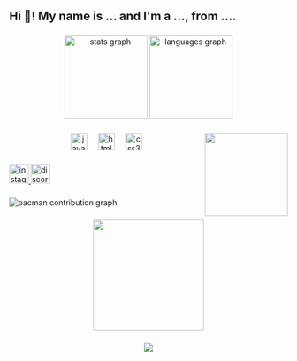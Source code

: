 <h2 align="left">Hi 👋! My name is ... and I'm a ..., from ....</h2>

###

<div align="center">
  <img src="https://github-readme-stats.vercel.app/api?username=Khalily-Dev&hide_title=false&hide_rank=false&show_icons=true&include_all_commits=true&count_private=true&disable_animations=false&theme=dracula&locale=en&hide_border=false" height="150" alt="stats graph"  />
  <img src="https://github-readme-stats.vercel.app/api/top-langs?username=Khalily-Dev&locale=en&hide_title=false&layout=compact&card_width=320&langs_count=5&theme=dracula&hide_border=false" height="150" alt="languages graph"  />
</div>

###

<img align="right" height="150" src="https://giffiles.alphacoders.com/139/13940.gif"  />

###

<div align="center">
  <img src="https://cdn.jsdelivr.net/gh/devicons/devicon/icons/javascript/javascript-original.svg" height="30" alt="javascript logo"  />
  <img width="12" />
  <img src="https://cdn.jsdelivr.net/gh/devicons/devicon/icons/html5/html5-original.svg" height="30" alt="html5 logo"  />
  <img width="12" />
  <img src="https://cdn.jsdelivr.net/gh/devicons/devicon/icons/css3/css3-original.svg" height="30" alt="css3 logo"  />
</div>

###

<div align="left">
  <a href="https://www.instagram.com/lily_skull/" target="_blank">
    <img src="https://img.shields.io/static/v1?message=Instagram&logo=instagram&label=&color=E4405F&logoColor=white&labelColor=&style=for-the-badge" height="35" alt="instagram logo"  />
  </a>
  <a href="https://discordapp.com/users/1286153844459307038" target="_blank">
    <img src="https://img.shields.io/static/v1?message=Discord&logo=discord&label=&color=7289DA&logoColor=white&labelColor=&style=for-the-badge" height="35" alt="discord logo"  />
  </a>
</div>

###

<picture>
  <source media="(prefers-color-scheme: dark)" srcset="https://raw.githubusercontent.com/Khalily-Dev/Khalily-Dev/output/pacman-contribution-graph-dark.svg">
  <source media="(prefers-color-scheme: light)" srcset="https://raw.githubusercontent.com/Khalily-Dev/Khalily-Dev/output/pacman-contribution-graph.svg">
  <img alt="pacman contribution graph" src="https://raw.githubusercontent.com/Khalily-Dev/Khalily-Dev/output/pacman-contribution-graph.svg">
</picture>

###

<div align="center">
  <img height="200" src="https://i.gifer.com/origin/06/068c8f36ce4e0216bcc86ccc2e2401a0_w200.gif"  />
</div>

###

<div align="center">
  <img src="https://visitor-badge.laobi.icu/badge?page_id=Khalily-Dev.Khalily-Dev&left_color=darkviolet&right_color=deeppink&left_text=Visitors"  />
</div>

###
